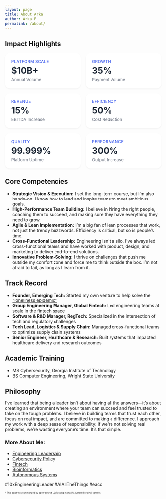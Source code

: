 ```yaml
---
layout: page
title: About Arka
author: Arka P
permalink: /about/
---
```


## Impact Highlights

<style>
   .metrics-grid {
       display: grid;
       grid-template-columns: repeat(auto-fit, minmax(200px, 1fr));
       gap: 1rem;
       margin: 1rem 0;
   }

   .metric-card {
       background: white;
       padding: 1.25rem;
       border-radius: 16px;
       box-shadow: 0 2px 4px rgba(0,0,0,0.05);
   }

   .category-label {
       color: #4361EE;
       font-size: 0.8rem;
       font-weight: 500;
       text-transform: uppercase;
       letter-spacing: 0.5px;
       margin-bottom: 0.25rem;
   }

   .metric-value {
       font-size: 1.75rem;
       font-weight: 700;
       color: #1F2937;
       margin-bottom: 0.25rem;
   }

   .metric-label {
       font-size: 0.85rem;
       color: #6B7280;
       font-weight: 400;
   }
</style>

<div class="metrics-grid">
   <div class="metric-card">
       <div class="category-label">Platform Scale</div>
       <div class="metric-value">$10B+</div>
       <div class="metric-label">Annual Volume</div>
   </div>
   <div class="metric-card">
       <div class="category-label">Growth</div>
       <div class="metric-value">35%</div>
       <div class="metric-label">Payment Volume</div>
   </div>
   <div class="metric-card">
       <div class="category-label">Revenue</div>
       <div class="metric-value">15%</div>
       <div class="metric-label">EBITDA Increase</div>
   </div>
   <div class="metric-card">
       <div class="category-label">Efficiency</div>
       <div class="metric-value">50%</div>
       <div class="metric-label">Cost Reduction</div>
   </div>
   <div class="metric-card">
       <div class="category-label">Quality</div>
       <div class="metric-value">99.999%</div>
       <div class="metric-label">Platform Uptime</div>
   </div>
   <div class="metric-card">
       <div class="category-label">Performance</div>
       <div class="metric-value">300%</div>
       <div class="metric-label">Output Increase</div>
   </div>
</div>

## Core Competencies

- **Strategic Vision & Execution:** I set the long-term course, but I’m also hands-on. I know how to lead and inspire teams to meet ambitious goals.
- **High-Performance Team Building:** I believe in hiring the right people, coaching them to succeed, and making sure they have everything they need to grow.
- **Agile & Lean Implementation:** I’m a big fan of lean processes that work, not just the trendy buzzwords. Efficiency is critical, but so is people’s time.
- **Cross-Functional Leadership:** Engineering isn't a silo. I've always led cross-functional teams and have worked with product, design, and marketing to deliver end-to-end solutions.
- **Innovative Problem-Solving:** I thrive on challenges that push me outside my comfort zone and force me to think outside the box. I’m not afraid to fail, as long as I learn from it.

## Track Record

- **Founder, Emerging Tech:** Started my own venture to help solve the ["loneliness epidemic"](https://www.hhs.gov/sites/default/files/surgeon-general-social-connection-advisory.pdf)
- **Group Engineering Manager, Global Fintech:** Led engineering teams at scale in the fintech space
- **Software & R&D Manager, RegTech:** Specialized in the intersection of tech and regulatory challenges
- **Tech Lead, Logistics & Supply Chain:** Managed cross-functional teams to optimize supply chain systems
- **Senior Engineer, Healthcare & Research:** Built systems that impacted healthcare delivery and research outcomes

## Academic Training

- MS Cybersecurity, Georgia Institute of Technology
- BS Computer Engineering, Wright State University

## Philosophy

I’ve learned that being a leader isn’t about having all the answers—it’s about creating an environment where your team can succeed and feel trusted to take on the tough problems. I believe in building teams that trust each other, focus on real impact, and are committed to making a difference. I approach my work with a deep sense of responsibility: if we're not solving real problems, we’re wasting everyone’s time. It’s that simple.

### More About Me:

- [Engineering Leadership](https://www.platohq.com/@arka-pattanayak-60671430)
- [Cybersecurity Policy](https://pe.gatech.edu/degrees/cybersecurity)
- [Fintech](https://www.braintreepayments.com/)
- [Bioinformatics](https://medicine.osu.edu/departments/biomedical-informatics)
- [Autonomous Systems](https://columbusstartupweek2016.sched.com/workmailap)

#10xEngineeringLeader #AIAllTheThings #eacc

<span style="font-size:0.5em;">
    * This page was summarized by open-source LLMs using manually authored original content.
</span>
